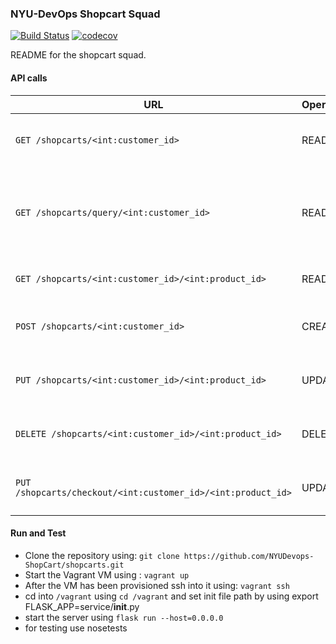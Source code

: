 ### NYU-DevOps Shopcart Squad

[![Build Status](https://travis-ci.org/NYUDevops-ShopCart/shopcarts.svg?branch=master)](https://travis-ci.org/NYUDevops-ShopCart/shopcarts)
[![codecov](https://codecov.io/gh/NYUDevops-ShopCart/shopcarts/branch/master/graph/badge.svg)](https://codecov.io/gh/NYUDevops-ShopCart/shopcarts)

README for the shopcart squad.

#### API calls
URL | Operation | Description
-- | -- | --
`GET /shopcarts/<int:customer_id>` | READ | Returns list of all of the shop cart items
`GET /shopcarts/query/<int:customer_id>` | READ | Returns items of the shop cart items that are below the target price
`GET /shopcarts/<int:customer_id>/<int:product_id>` | READ | Retrieve a single shop cart item
`POST /shopcarts/<int:customer_id>` | CREATE | Creates a new item entry for the cart
`PUT /shopcarts/<int:customer_id>/<int:product_id>` | UPDATE | Update particular item quantity
`DELETE /shopcarts/<int:customer_id>/<int:product_id>` | DELETE | Delete particular shopcart item
`PUT /shopcarts/checkout/<int:customer_id>/<int:product_id>` | UPDATE | Move the shop cart item to order

#### Run and Test
- Clone the repository using: `git clone https://github.com/NYUDevops-ShopCart/shopcarts.git`
- Start the Vagrant VM using : `vagrant up`
- After the VM has been provisioned ssh into it using: `vagrant ssh`
- cd into `/vagrant` using `cd /vagrant` and set init file path by using export FLASK_APP=service/__init__.py 
- start the server using `flask run --host=0.0.0.0`
- for testing use nosetests
